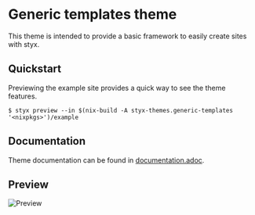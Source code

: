 # Generic templates theme

This theme is intended to provide a basic framework to easily create sites with styx.

## Quickstart

Previewing the example site provides a quick way to see the theme features.

```
$ styx preview --in $(nix-build -A styx-themes.generic-templates '<nixpkgs>')/example
```

## Documentation

Theme documentation can be found in [documentation.adoc](./documentation.adoc).


## Preview

![Preview](/screen.png)
